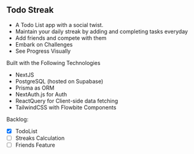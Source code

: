 ## Todo Streak

- A Todo List app with a social twist.
- Maintain your daily streak by adding and completing tasks everyday
- Add friends and compete with them
- Embark on Challenges
- See Progress Visually

Built with the Following Technologies

- NextJS
- PostgreSQL (hosted on Supabase)
- Prisma as ORM
- NextAuth.js for Auth
- ReactQuery for Client-side data fetching
- TailwindCSS with Flowbite Components

Backlog:

- [x] TodoList
- [ ] Streaks Calculation
- [ ] Friends Feature
